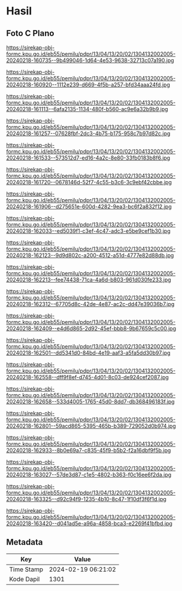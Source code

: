 # Hasil

## Foto C Plano

https://sirekap-obj-formc.kpu.go.id/eb55/pemilu/pdpr/13/04/13/20/02/1304132002005-20240218-160735--9b499046-1d64-4e53-9638-32713c07a190.jpg

https://sirekap-obj-formc.kpu.go.id/eb55/pemilu/pdpr/13/04/13/20/02/1304132002005-20240218-160920--1112e239-d669-4f5b-a257-bfd34aaa24fd.jpg

https://sirekap-obj-formc.kpu.go.id/eb55/pemilu/pdpr/13/04/13/20/02/1304132002005-20240218-161113--6afa2135-1134-480f-b560-ac9e6a32b9b9.jpg

https://sirekap-obj-formc.kpu.go.id/eb55/pemilu/pdpr/13/04/13/20/02/1304132002005-20240218-161257--07628fbf-2dc3-4b75-b175-958c7b97d82c.jpg

https://sirekap-obj-formc.kpu.go.id/eb55/pemilu/pdpr/13/04/13/20/02/1304132002005-20240218-161533--573512d7-ed16-4a2c-8e80-33fb0183b8f6.jpg

https://sirekap-obj-formc.kpu.go.id/eb55/pemilu/pdpr/13/04/13/20/02/1304132002005-20240218-161720--0678146d-52f7-4c55-b3c6-3c9ebf42cbbe.jpg

https://sirekap-obj-formc.kpu.go.id/eb55/pemilu/pdpr/13/04/13/20/02/1304132002005-20240218-161906--d275651e-600d-4282-9ea3-bc6f2a832f12.jpg

https://sirekap-obj-formc.kpu.go.id/eb55/pemilu/pdpr/13/04/13/20/02/1304132002005-20240218-162033--ed5039f1-c3ef-4c47-adc3-e5be9cef1b30.jpg

https://sirekap-obj-formc.kpu.go.id/eb55/pemilu/pdpr/13/04/13/20/02/1304132002005-20240218-162123--9d9d802c-a200-4512-a51d-4777e82d88db.jpg

https://sirekap-obj-formc.kpu.go.id/eb55/pemilu/pdpr/13/04/13/20/02/1304132002005-20240218-162213--fee74438-71ca-4a6d-b803-961d030fe233.jpg

https://sirekap-obj-formc.kpu.go.id/eb55/pemilu/pdpr/13/04/13/20/02/1304132002005-20240218-162312--67705d8c-42de-4e87-ac2c-dd47e39036b7.jpg

https://sirekap-obj-formc.kpu.go.id/eb55/pemilu/pdpr/13/04/13/20/02/1304132002005-20240218-162409--e4d6d865-2d92-45ef-bbb8-9b67659c5c00.jpg

https://sirekap-obj-formc.kpu.go.id/eb55/pemilu/pdpr/13/04/13/20/02/1304132002005-20240218-162501--dd5341d0-84bd-4e19-aaf3-a5fa5dd30b97.jpg

https://sirekap-obj-formc.kpu.go.id/eb55/pemilu/pdpr/13/04/13/20/02/1304132002005-20240218-162558--dff9f8ef-d745-4d01-8c03-de924cef2087.jpg

https://sirekap-obj-formc.kpu.go.id/eb55/pemilu/pdpr/13/04/13/20/02/1304132002005-20240218-162658--533d4005-1765-45d0-8dd7-db368496183f.jpg

https://sirekap-obj-formc.kpu.go.id/eb55/pemilu/pdpr/13/04/13/20/02/1304132002005-20240218-162801--59acd865-5395-465b-b389-729052d0b974.jpg

https://sirekap-obj-formc.kpu.go.id/eb55/pemilu/pdpr/13/04/13/20/02/1304132002005-20240218-162933--8b0e69a7-c835-45f9-b5b2-f2a16dbf9f5b.jpg

https://sirekap-obj-formc.kpu.go.id/eb55/pemilu/pdpr/13/04/13/20/02/1304132002005-20240218-163027--57de3d87-c1e5-4802-b363-f0c16ee6f2da.jpg

https://sirekap-obj-formc.kpu.go.id/eb55/pemilu/pdpr/13/04/13/20/02/1304132002005-20240218-163325--d92c94f9-1235-4b10-8c47-1f10df3f6f1d.jpg

https://sirekap-obj-formc.kpu.go.id/eb55/pemilu/pdpr/13/04/13/20/02/1304132002005-20240218-163420--d041ad5e-a96a-4858-bca3-e2269f41bfbd.jpg


## Metadata

| Key        | Value               |
| ---------- | ------------------- |
| Time Stamp | 2024-02-19 06:21:02 |
| Kode Dapil | 1301                |



